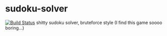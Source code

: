 # sudoku-solver
[![Build Status](https://travis-ci.org/batmac/sudoku-solver.svg?branch=master)](https://travis-ci.org/batmac/sudoku-solver)
shitty sudoku solver, bruteforce style (I find this game soooo boring...)
